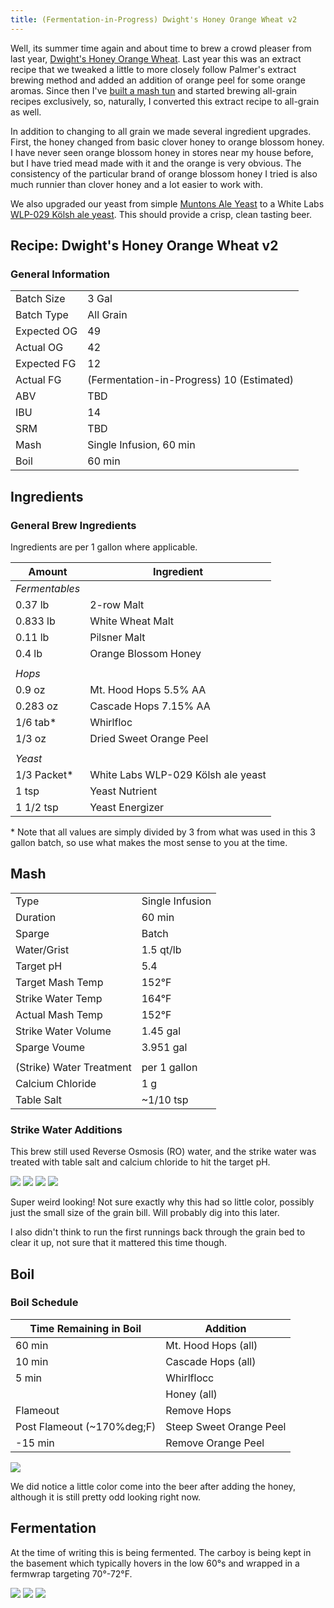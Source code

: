 ```yaml
---
title: (Fermentation-in-Progress) Dwight's Honey Orange Wheat v2
---
```


Well, its summer time again and about time to brew a crowd pleaser from last year, [Dwight's Honey Orange Wheat](/posts/brews/2018-08-01-dwights-orange-honey-wheat.html). Last year this was an extract recipe that we tweaked a little to more closely follow Palmer's extract brewing method and added an addition of orange peel for some orange aromas. Since then I've [built a mash tun](/posts/brews/2018-10-10-lets-build-a-mash-tun.html) and started brewing all-grain recipes exclusively, so, naturally, I converted this extract recipe to all-grain as well. 

In addition to changing to all grain we made several ingredient upgrades. First, the honey changed from basic clover honey to orange blossom honey. I have never seen orange blossom honey in stores near my house before, but I have tried mead made with it and the orange is very obvious. The consistency of the particular brand of orange blossom honey I tried is also much runnier than clover honey and a lot easier to work with. 

We also upgraded our yeast from simple [Muntons Ale Yeast](https://www.muntonshomebrew.com/category/yeasts-and-other-products/) to a White Labs [WLP-029 K&ouml;lsh ale yeast](https://www.whitelabs.com/yeast-bank/wlp029-german-ale-k-lsch-yeast). This should provide a crisp, clean tasting beer.

## Recipe: Dwight's Honey Orange Wheat v2

### General Information

|             |                                           |
|-------------|-------------------------------------------|
| Batch Size  | 3 Gal                                     |
| Batch Type  | All Grain                                 |
| Expected OG | 49                                        |
| Actual OG   | 42                                        |
| Expected FG | 12                                        |
| Actual FG   | (Fermentation-in-Progress) 10 (Estimated) |
| ABV         | TBD                                       |
| IBU         | 14                                        |
| SRM         | TBD                                       |
| Mash        | Single Infusion, 60 min                   |
| Boil        | 60 min                                    |

## Ingredients

### General Brew Ingredients 

Ingredients are per 1 gallon where applicable.

| Amount         | Ingredient                              |
|----------------|-----------------------------------------|
| _Fermentables_ |                                         |
| 0.37 lb        | 2-row Malt                              |
| 0.833 lb       | White Wheat Malt                        |
| 0.11 lb        | Pilsner Malt                            |
| 0.4 lb         | Orange Blossom Honey                    |
|                |                                         |
| _Hops_         |                                         |
| 0.9 oz         | Mt. Hood Hops 5.5% AA                   |
| 0.283 oz       | Cascade Hops 7.15% AA                   |
| 1/6 tab\*      | Whirlfloc                               |
| 1/3 oz         | Dried Sweet Orange Peel                 |
|                |                                         |
| _Yeast_        |                                         |
| 1/3 Packet\*   | White Labs WLP-029 K&ouml;lsh ale yeast |
| 1 tsp          | Yeast Nutrient                          |
| 1 1/2 tsp | Yeast Energizer |

\* Note that all values are simply divided by 3 from what was used in this 3 gallon batch, so use what makes the most sense to you at the time.

## Mash

|                          |                 |
|--------------------------|-----------------|
| Type                     | Single Infusion |
| Duration                 | 60 min          |
| Sparge                   | Batch           |
| Water/Grist              | 1.5 qt/lb       |
| Target pH                | 5.4             |
| Target Mash Temp         | 152&deg;F       |
| Strike Water Temp        | 164&deg;F       |
| Actual Mash Temp         | 152&deg;F       |
| Strike Water Volume      | 1.45 gal        |
| Sparge Voume             | 3.951 gal       |
|                          |                 |
| (Strike) Water Treatment | per 1 gallon     |
| Calcium Chloride         | 1 g             |
| Table Salt | ~1/10 tsp | 

### Strike Water Additions 

This brew still used Reverse Osmosis (RO) water, and the strike water was treated with table salt and calcium chloride to hit the target pH.

<div class="grid-container">
  <img src="/images/posts/brews/2019-05-06-dwights-honey-orange-wheat-v2/mash_1.jpg" >
  <img src="/images/posts/brews/2019-05-06-dwights-honey-orange-wheat-v2/mash_2.jpg" >
  <img src="/images/posts/brews/2019-05-06-dwights-honey-orange-wheat-v2/mash_3.jpg" >
  <img src="/images/posts/brews/2019-05-06-dwights-honey-orange-wheat-v2/mash_4.jpg" >
</div>

Super weird looking! Not sure exactly why this had so little color, possibly just the small size of the grain bill. Will probably dig into this later.

I also didn't think to run the first runnings back through the grain bed to clear it up, not sure that it mattered this time though.

## Boil

### Boil Schedule

| Time Remaining in Boil | Addition            |
|------------------------|---------------------|
| 60 min                 | Mt. Hood Hops (all) |
| 10 min                 | Cascade Hops (all)  |
| 5 min                  | Whirlflocc          |
|                        | Honey (all)         |
| Flameout | Remove Hops | 
| Post Flameout (~170%deg;F) | Steep Sweet Orange Peel |
| -15 min | Remove Orange Peel | 

<div class="grid-container">
  <img src="/images/posts/brews/2019-05-06-dwights-honey-orange-wheat-v2/boil_1.jpg" >
</div>

We did notice a little color come into the beer after adding the honey, although it is still pretty odd looking right now.

## Fermentation

At the time of writing this is being fermented. The carboy is being kept in the basement which typically hovers in the low 60&deg;s and wrapped in a fermwrap targeting 70&deg;-72&deg;F.

<div class="grid-container">
  <img src="/images/posts/brews/2019-05-06-dwights-honey-orange-wheat-v2/fermentation_1.jpg" >
  <img src="/images/posts/brews/2019-05-06-dwights-honey-orange-wheat-v2/fermentation_2.jpg" >
  <img src="/images/posts/brews/2019-05-06-dwights-honey-orange-wheat-v2/fermentation_3.jpg" >
</div>

